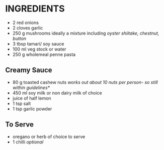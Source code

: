 # INGREDIENTS

* 2 red onions
* 2 cloves garlic
* 250 g mushrooms ideally a mixture including _oyster shiitake, chestnut, button_
* 3 tbsp tamari/ soy sauce
* 100 ml veg stock or water
* 250 g wholemeal penne pasta

## Creamy Sauce

* 80 g toasted cashew nuts _works out about 10 nuts per person- so still within guidelines*_
* 450 ml soy milk or non dairy milk of choice
* juice of half lemon
* 1 tsp salt
* 1 tsp garlic powder

## To Serve

* oregano or herb of choice to serve
* 1 chilli _optional_
